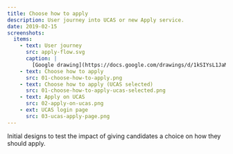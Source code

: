 ```yaml
---
title: Choose how to apply
description: User journey into UCAS or new Apply service.
date: 2019-02-15
screenshots:
  items:
    - text: User journey
      src: apply-flow.svg
      caption: |
        [Google drawing](https://docs.google.com/drawings/d/1kSIYsL1JaMADJkDT1gavtsasHTCOhZRbHMY9M4Oc9nE/edit?usp=sharing)
    - text: Choose how to apply
      src: 01-choose-how-to-apply.png
    - text: Choose how to apply (UCAS selected)
      src: 01-choose-how-to-apply-ucas-selected.png
    - text: Apply on UCAS
      src: 02-apply-on-ucas.png
    - ext: UCAS login page
      src: 03-ucas-apply-page.png
---
```


Initial designs to test the impact of giving candidates a choice on how they should apply.
